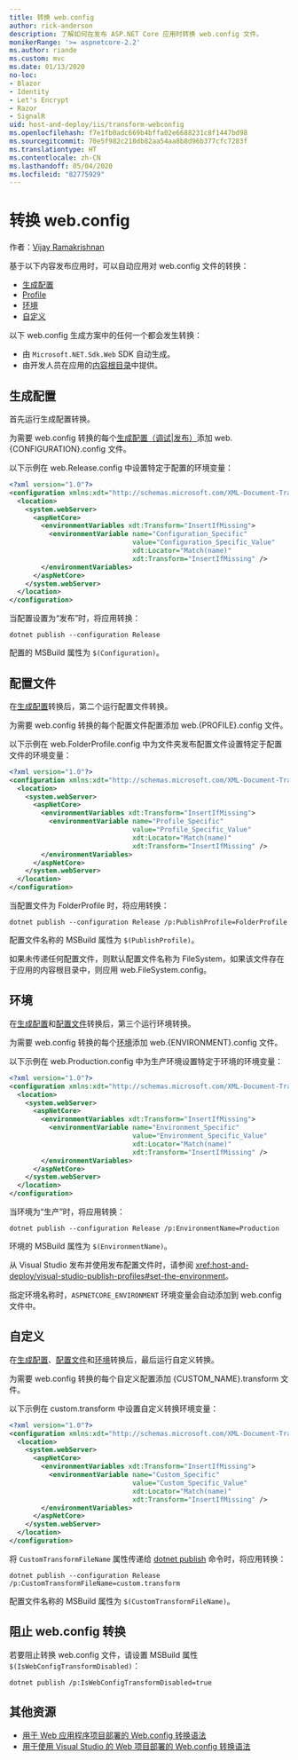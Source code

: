 ```yaml
---
title: 转换 web.config
author: rick-anderson
description: 了解如何在发布 ASP.NET Core 应用时转换 web.config 文件。
monikerRange: '>= aspnetcore-2.2'
ms.author: riande
ms.custom: mvc
ms.date: 01/13/2020
no-loc:
- Blazor
- Identity
- Let's Encrypt
- Razor
- SignalR
uid: host-and-deploy/iis/transform-webconfig
ms.openlocfilehash: f7e1fb0adc669b4bffa02e6688231c8f1447bd98
ms.sourcegitcommit: 70e5f982c218db82aa54aa8b8d96b377cfc7283f
ms.translationtype: HT
ms.contentlocale: zh-CN
ms.lasthandoff: 05/04/2020
ms.locfileid: "82775929"
---
```

# <a name="transform-webconfig"></a>转换 web.config

作者：[Vijay Ramakrishnan](https://github.com/vijayrkn)

基于以下内容发布应用时，可以自动应用对 web.config 文件的转换：

* [生成配置](#build-configuration)
* [Profile](#profile)
* [环境](#environment)
* [自定义](#custom)

以下 web.config 生成方案中的任何一个都会发生转换：

* 由 `Microsoft.NET.Sdk.Web` SDK 自动生成。
* 由开发人员在应用的[内容根目录](xref:fundamentals/index#content-root)中提供。

## <a name="build-configuration"></a>生成配置

首先运行生成配置转换。

为需要 web.config 转换的每个[生成配置（调试|发布）](/dotnet/core/tools/dotnet-publish#options)添加 web.{CONFIGURATION}.config 文件。

以下示例在 web.Release.config 中设置特定于配置的环境变量：

```xml
<?xml version="1.0"?>
<configuration xmlns:xdt="http://schemas.microsoft.com/XML-Document-Transform">
  <location>
    <system.webServer>
      <aspNetCore>
        <environmentVariables xdt:Transform="InsertIfMissing">
          <environmentVariable name="Configuration_Specific" 
                               value="Configuration_Specific_Value" 
                               xdt:Locator="Match(name)" 
                               xdt:Transform="InsertIfMissing" />
        </environmentVariables>
      </aspNetCore>
    </system.webServer>
  </location>
</configuration>
```

当配置设置为“发布”时，将应用转换：

```dotnetcli
dotnet publish --configuration Release
```

配置的 MSBuild 属性为 `$(Configuration)`。

## <a name="profile"></a>配置文件

在[生成配置](#build-configuration)转换后，第二个运行配置文件转换。

为需要 web.config 转换的每个配置文件配置添加 web.{PROFILE}.config 文件。

以下示例在 web.FolderProfile.config 中为文件夹发布配置文件设置特定于配置文件的环境变量：

```xml
<?xml version="1.0"?>
<configuration xmlns:xdt="http://schemas.microsoft.com/XML-Document-Transform">
  <location>
    <system.webServer>
      <aspNetCore>
        <environmentVariables xdt:Transform="InsertIfMissing">
          <environmentVariable name="Profile_Specific" 
                               value="Profile_Specific_Value" 
                               xdt:Locator="Match(name)" 
                               xdt:Transform="InsertIfMissing" />
        </environmentVariables>
      </aspNetCore>
    </system.webServer>
  </location>
</configuration>
```

当配置文件为 FolderProfile 时，将应用转换：

```dotnetcli
dotnet publish --configuration Release /p:PublishProfile=FolderProfile
```

配置文件名称的 MSBuild 属性为 `$(PublishProfile)`。

如果未传递任何配置文件，则默认配置文件名称为 FileSystem，如果该文件存在于应用的内容根目录中，则应用 web.FileSystem.config。

## <a name="environment"></a>环境

在[生成配置](#build-configuration)和[配置文件](#profile)转换后，第三个运行环境转换。

为需要 web.config 转换的每个[环境](xref:fundamentals/environments)添加 web.{ENVIRONMENT}.config 文件。

以下示例在 web.Production.config 中为生产环境设置特定于环境的环境变量：

```xml
<?xml version="1.0"?>
<configuration xmlns:xdt="http://schemas.microsoft.com/XML-Document-Transform">
  <location>
    <system.webServer>
      <aspNetCore>
        <environmentVariables xdt:Transform="InsertIfMissing">
          <environmentVariable name="Environment_Specific" 
                               value="Environment_Specific_Value" 
                               xdt:Locator="Match(name)" 
                               xdt:Transform="InsertIfMissing" />
        </environmentVariables>
      </aspNetCore>
    </system.webServer>
  </location>
</configuration>
```

当环境为“生产”时，将应用转换：

```dotnetcli
dotnet publish --configuration Release /p:EnvironmentName=Production
```

环境的 MSBuild 属性为 `$(EnvironmentName)`。

从 Visual Studio 发布并使用发布配置文件时，请参阅 <xref:host-and-deploy/visual-studio-publish-profiles#set-the-environment>。

指定环境名称时，`ASPNETCORE_ENVIRONMENT` 环境变量会自动添加到 web.config 文件中。

## <a name="custom"></a>自定义

在[生成配置](#build-configuration)、[配置文件](#profile)和[环境](#environment)转换后，最后运行自定义转换。

为需要 web.config 转换的每个自定义配置添加 {CUSTOM_NAME}.transform 文件。

以下示例在 custom.transform 中设置自定义转换环境变量：

```xml
<?xml version="1.0"?>
<configuration xmlns:xdt="http://schemas.microsoft.com/XML-Document-Transform">
  <location>
    <system.webServer>
      <aspNetCore>
        <environmentVariables xdt:Transform="InsertIfMissing">
          <environmentVariable name="Custom_Specific" 
                               value="Custom_Specific_Value" 
                               xdt:Locator="Match(name)" 
                               xdt:Transform="InsertIfMissing" />
        </environmentVariables>
      </aspNetCore>
    </system.webServer>
  </location>
</configuration>
```

将 `CustomTransformFileName` 属性传递给 [dotnet publish](/dotnet/core/tools/dotnet-publish) 命令时，将应用转换：

```dotnetcli
dotnet publish --configuration Release /p:CustomTransformFileName=custom.transform
```

配置文件名称的 MSBuild 属性为 `$(CustomTransformFileName)`。

## <a name="prevent-webconfig-transformation"></a>阻止 web.config 转换

若要阻止转换 web.config 文件，请设置 MSBuild 属性 `$(IsWebConfigTransformDisabled)`：

```dotnetcli
dotnet publish /p:IsWebConfigTransformDisabled=true
```

## <a name="additional-resources"></a>其他资源

* [用于 Web 应用程序项目部署的 Web.config 转换语法](/previous-versions/dd465326(v=vs.100))
* [用于使用 Visual Studio 的 Web 项目部署的 Web.config 转换语法](/previous-versions/aspnet/dd465326(v=vs.110))
